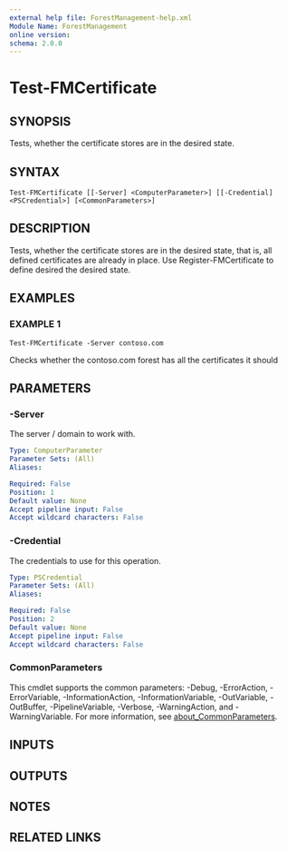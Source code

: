 ```yaml
---
external help file: ForestManagement-help.xml
Module Name: ForestManagement
online version:
schema: 2.0.0
---
```


# Test-FMCertificate

## SYNOPSIS
Tests, whether the certificate stores are in the desired state.

## SYNTAX

```
Test-FMCertificate [[-Server] <ComputerParameter>] [[-Credential] <PSCredential>] [<CommonParameters>]
```

## DESCRIPTION
Tests, whether the certificate stores are in the desired state, that is, all defined certificates are already in place.
Use Register-FMCertificate to define desired the desired state.

## EXAMPLES

### EXAMPLE 1
```
Test-FMCertificate -Server contoso.com
```

Checks whether the contoso.com forest has all the certificates it should

## PARAMETERS

### -Server
The server / domain to work with.

```yaml
Type: ComputerParameter
Parameter Sets: (All)
Aliases:

Required: False
Position: 1
Default value: None
Accept pipeline input: False
Accept wildcard characters: False
```

### -Credential
The credentials to use for this operation.

```yaml
Type: PSCredential
Parameter Sets: (All)
Aliases:

Required: False
Position: 2
Default value: None
Accept pipeline input: False
Accept wildcard characters: False
```

### CommonParameters
This cmdlet supports the common parameters: -Debug, -ErrorAction, -ErrorVariable, -InformationAction, -InformationVariable, -OutVariable, -OutBuffer, -PipelineVariable, -Verbose, -WarningAction, and -WarningVariable. For more information, see [about_CommonParameters](http://go.microsoft.com/fwlink/?LinkID=113216).

## INPUTS

## OUTPUTS

## NOTES

## RELATED LINKS
